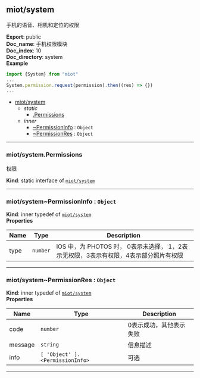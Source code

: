 <a name="module_miot/system"></a>

## miot/system
手机的语音、相机和定位的权限

**Export**: public  
**Doc_name**: 手机权限模块  
**Doc_index**: 10  
**Doc_directory**: system  
**Example**  
```js
import {System} from "miot"
...
System.permission.request(permission).then((res) => {})
...
```

* [miot/system](#module_miot/system)
    * _static_
        * [.Permissions](#module_miot/system.Permissions)
    * _inner_
        * [~PermissionInfo](#module_miot/system..PermissionInfo) : <code>Object</code>
        * [~PermissionRes](#module_miot/system..PermissionRes) : <code>Object</code>


* * *

<a name="module_miot/system.Permissions"></a>

### miot/system.Permissions
权限

**Kind**: static interface of [<code>miot/system</code>](#module_miot/system)  

* * *

<a name="module_miot/system..PermissionInfo"></a>

### miot/system~PermissionInfo : <code>Object</code>
**Kind**: inner typedef of [<code>miot/system</code>](#module_miot/system)  
**Properties**

| Name | Type | Description |
| --- | --- | --- |
| type | <code>number</code> | iOS 中，为 PHOTOS 时， 0表示未选择， 1，2表示无权限，3表示有权限，4表示部分照片有权限 |


* * *

<a name="module_miot/system..PermissionRes"></a>

### miot/system~PermissionRes : <code>Object</code>
**Kind**: inner typedef of [<code>miot/system</code>](#module_miot/system)  
**Properties**

| Name | Type | Description |
| --- | --- | --- |
| code | <code>number</code> | 0表示成功，其他表示失败 |
| message | <code>string</code> | 信息描述 |
| info | <code>[ &#x27;Object&#x27; ].&lt;PermissionInfo&gt;</code> | 可选 |


* * *

